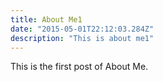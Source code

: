 ```yaml
---
title: About Me1
date: "2015-05-01T22:12:03.284Z"
description: "This is about me1"
---
```


This is the first post of About Me.
